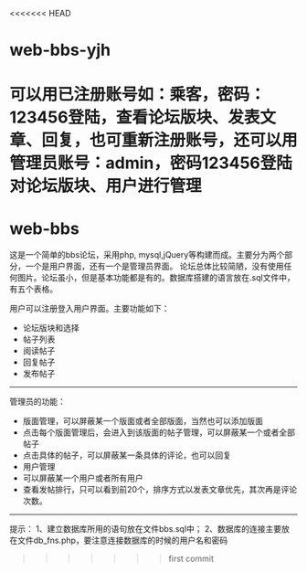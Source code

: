 <<<<<<< HEAD
# web-bbs-yjh
可以用已注册账号如：乘客，密码：123456登陆，查看论坛版块、发表文章、回复，也可重新注册账号，还可以用管理员账号：admin，密码123456登陆对论坛版块、用户进行管理
=======
# web-bbs
这是一个简单的bbs论坛，采用php, mysql,jQuery等构建而成。主要分为两个部分，一个是用户界面，还有一个是管理员界面。
论坛总体比较简陋，没有使用任何图片。论坛虽小，但是基本功能都是有的。数据库搭建的语言放在.sql文件中，有五个表格。

用户可以注册登入用户界面。主要功能如下：
+ 论坛版块和选择
+ 帖子列表
+ 阅读帖子
+ 回复帖子
+ 发布帖子

***

管理员的功能：
+ 版面管理，可以屏蔽某一个版面或者全部版面，当然也可以添加版面
+ 点击每个版面管理后，会进入到该版面的帖子管理，可以屏蔽某一个或者全部帖子
+ 点击具体的帖子，可以屏蔽某一条具体的评论，也可以回复
+ 用户管理
+ 可以屏蔽某一个用户或者所有用户
+ 查看发帖排行，只可以看到前20个，排序方式以发表文章优先，其次再是评论次数。


***
提示：
1、建立数据库所用的语句放在文件bbs.sql中；
2、数据库的连接主要放在文件db_fns.php，要注意连接数据库的时候的用户名和密码 

>>>>>>> first commit
